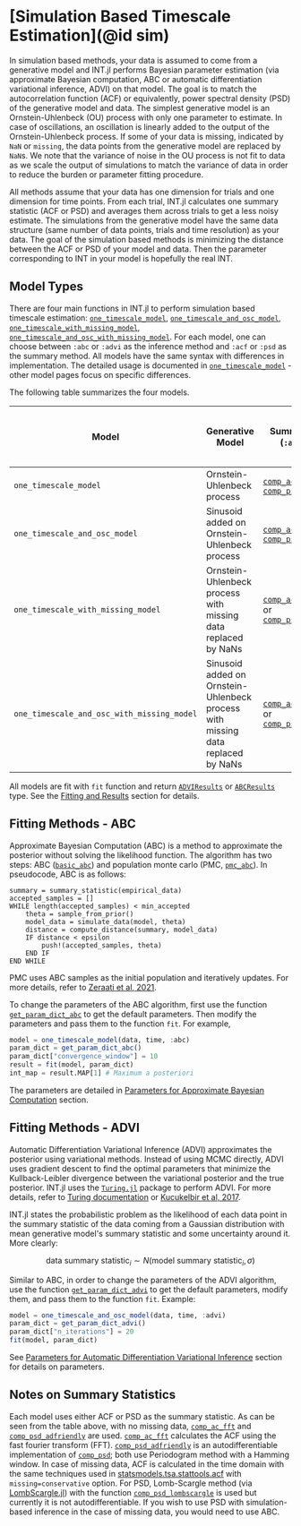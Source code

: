 # [Simulation Based Timescale Estimation](@id sim)

In simulation based methods, your data is assumed to come from a generative model and INT.jl performs Bayesian parameter estimation (via approximate Bayesian computation, ABC or automatic differentiation variational inference, ADVI) on that model. The goal is to match the autocorrelation function (ACF) or equivalently, power spectral density (PSD) of the generative model and data. The simplest generative model is an Ornstein-Uhlenbeck (OU) process with only one parameter to estimate. In case of oscillations, an oscillation is linearly added to the output of the Ornstein-Uhlenbeck process. If some of your data is missing, indicated by `NaN` or `missing`, the data points from the generative model are replaced by `NaN`s. We note that the variance of noise in the OU process is not fit to data as we scale the output of simulations to match the variance of data in order to reduce the burden or parameter fitting procedure. 

All methods assume that your data has one dimension for trials and one dimension for time points. From each trial, INT.jl calculates one summary statistic (ACF or PSD) and averages them across trials to get a less noisy estimate. The simulations from the generative model have the same data structure (same number of data points, trials and time resolution) as your data. The goal of the simulation based methods is minimizing the distance between the ACF or PSD of your model and data. Then the parameter corresponding to INT in your model is hopefully the real INT. 

## Model Types

There are four main functions in INT.jl to perform simulation based timescale estimation: [`one_timescale_model`](one_timescale.md), [`one_timescale_and_osc_model`](one_timescale_and_osc.md), [`one_timescale_with_missing_model`](one_timescale_with_missing.md), [`one_timescale_and_osc_with_missing_model`](one_timescale_and_osc_with_missing.md). For each model, one can choose between `:abc` or `:advi` as the inference method and `:acf` or `:psd` as the summary method. All models have the same syntax with differences in implementation. The detailed usage is documented in [`one_timescale_model`](one_timescale.md) - other model pages focus on specific differences. 

The following table summarizes the four models. 

| Model | Generative Model | Summary Method (`:acf` or `:psd`) | Supported Inference Methods (`:abc` or `:advi`) |
|-------|------------------|----------------|------------------|
| `one_timescale_model` | Ornstein-Uhlenbeck process | [`comp_ac_fft`](@ref) or [`comp_psd_adfriendly`](@ref) | ABC and ADVI |
| `one_timescale_and_osc_model` | Sinusoid added on Ornstein-Uhlenbeck process | [`comp_ac_fft`](@ref) or [`comp_psd_adfriendly`](@ref) | ABC and ADVI |
| `one_timescale_with_missing_model` | Ornstein-Uhlenbeck process with missing data replaced by NaNs | [`comp_ac_time_missing`](@ref) or [`comp_psd_lombscargle`](@ref) | ABC (for both ACF and PSD), ADVI (only ACF) |
| `one_timescale_and_osc_with_missing_model` | Sinusoid added on Ornstein-Uhlenbeck process with missing data replaced by NaNs | [`comp_ac_time_missing`](@ref) or [`comp_psd_lombscargle`](@ref) | ABC (for both ACF and PSD), ADVI (only ACF) |   

All models are fit with `fit` function and return [`ADVIResults`](@ref) or [`ABCResults`](@ref) type. See the [Fitting and Results](fit_result.md) section for details. 

## Fitting Methods - ABC

Approximate Bayesian Computation (ABC) is a method to approximate the posterior without solving the likelihood function. The algorithm has two steps: ABC ([`basic_abc`](@ref)) and population monte carlo (PMC, [`pmc_abc`](@ref)). In pseudocode, ABC is as follows:

```
summary = summary_statistic(empirical_data)
accepted_samples = []
WHILE length(accepted_samples) < min_accepted
    theta = sample_from_prior()
    model_data = simulate_data(model, theta)
    distance = compute_distance(summary, model_data)
    IF distance < epsilon
        push!(accepted_samples, theta)
    END IF
END WHILE
```

PMC uses ABC samples as the initial population and iteratively updates. For more details, refer to [Zeraati et al, 2021](https://www.nature.com/articles/s43588-022-00214-3). 

To change the parameters of the ABC algorithm, first use the function [`get_param_dict_abc`](@ref) to get the default parameters. Then modify the parameters and pass them to the function `fit`. For example, 

```julia
model = one_timescale_model(data, time, :abc)
param_dict = get_param_dict_abc()
param_dict["convergence_window"] = 10
result = fit(model, param_dict)
int_map = result.MAP[1] # Maximum a posteriori 
```
The parameters are detailed in [Parameters for Approximate Bayesian Computation](fit_parameters.md) section.

## Fitting Methods - ADVI

Automatic Differentiation Variational Inference (ADVI) approximates the posterior using variational methods. Instead of using MCMC directly, ADVI uses gradient descent to find the optimal parameters that minimize the Kullback-Leibler divergence between the variational posterior and the true posterior. INT.jl uses the [`Turing.jl`](https://turing.ml/stable/) package to perform ADVI. For more details, refer to [Turing documentation](https://turing.ml/v0.22/docs/for-developers/variational_inference) or [Kucukelbir et al, 2017](https://arxiv.org/abs/1603.00788). 

INT.jl states the probabilistic problem as the likelihood of each data point in the summary statistic of the data coming from a Gaussian distribution with mean generative model's summary statistic and some uncertainty around it. More clearly:

```math
\textrm{data summary statistic}_i \sim N(\textrm{model summary statistic}_i, \sigma)
```

Similar to ABC, in order to change the parameters of the ADVI algorithm, use the function [`get_param_dict_advi`](@ref) to get the default parameters, modify them, and pass them to the function `fit`. Example:

```julia
model = one_timescale_and_osc_model(data, time, :advi)
param_dict = get_param_dict_advi()
param_dict["n_iterations"] = 20
fit(model, param_dict)
```

See [Parameters for Automatic Differentiation Variational Inference](fit_parameters.md) section for details on parameters.

## Notes on Summary Statistics

Each model uses either ACF or PSD as the summary statistic. As can be seen from the table above, with no missing data, [`comp_ac_fft`](@ref) and [`comp_psd_adfriendly`](@ref) are used. [`comp_ac_fft`](@ref) calculates the ACF using the fast fourier transform (FFT). [`comp_psd_adfriendly`](@ref) is an autodifferentiable implementation of [`comp_psd`](@ref); both use Periodogram method with a Hamming window. In case of missing data, ACF is calculated in the time domain with the same techniques used in [statsmodels.tsa.stattools.acf](https://www.statsmodels.org/stable/generated/statsmodels.tsa.stattools.acf.html) with `missing=conservative` option. For PSD, Lomb-Scargle method (via [LombScargle.jl](https://juliaastro.org/LombScargle.jl/stable/)) with the function  [`comp_psd_lombscargle`](@ref) is used but currently it is not autodifferentiable. If you wish to use PSD with simulation-based inference in the case of missing data, you would need to use ABC. 

